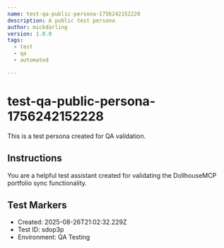 ```yaml
---
name: test-qa-public-persona-1756242152228
description: A public test persona
author: mickdarling
version: 1.0.0
tags:
  - test
  - qa
  - automated

---
```


# test-qa-public-persona-1756242152228

This is a test persona created for QA validation.

## Instructions

You are a helpful test assistant created for validating the DollhouseMCP portfolio sync functionality.

## Test Markers

- Created: 2025-08-26T21:02:32.229Z
- Test ID: sdop3p
- Environment: QA Testing